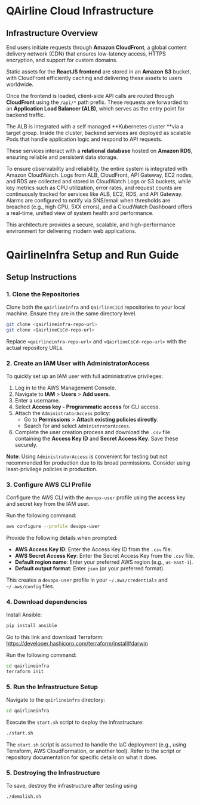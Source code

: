 
# QAirline Cloud Infrastructure

## Infrastructure Overview

End users initiate requests through **Amazon CloudFront**, a global content delivery network (CDN) that ensures low-latency access, HTTPS encryption, and support for custom domains.

Static assets for the **ReactJS frontend** are stored in an **Amazon S3** bucket, with CloudFront efficiently caching and delivering these assets to users worldwide.

Once the frontend is loaded, client-side API calls are routed through **CloudFront** using the `/api/*` path prefix. These requests are forwarded to an **Application Load Balancer (ALB)**, which serves as the entry point for backend traffic.

The ALB is integrated with a self managed **Kubernetes cluster **via a target group. Inside the cluster, backend services are deployed as scalable Pods that handle application logic and respond to API requests.

These services interact with a **relational database** hosted on **Amazon RDS**, ensuring reliable and persistent data storage.

To ensure observability and reliability, the entire system is integrated with Amazon CloudWatch. Logs from ALB, CloudFront, API Gateway, EC2 nodes, and RDS are collected and stored in CloudWatch Logs or S3 buckets, while key metrics such as CPU utilization, error rates, and request counts are continuously tracked for services like ALB, EC2, RDS, and API Gateway. Alarms are configured to notify via SNS/email when thresholds are breached (e.g., high CPU, 5XX errors), and a CloudWatch Dashboard offers a real-time, unified view of system health and performance.

This architecture provides a secure, scalable, and high-performance environment for delivering modern web applications.

# QairlineInfra Setup and Run Guide

## Setup Instructions

### 1. Clone the Repositories

Clone both the `qairlineinfra` and `QairlineCiCd` repositories to your local machine. Ensure they are in the same directory level.

```bash
git clone <qairlineinfra-repo-url>
git clone <QairlineCiCd-repo-url>
```

Replace `<qairlineinfra-repo-url>` and `<QairlineCiCd-repo-url>` with the actual repository URLs.

### 2. Create an IAM User with AdministratorAccess

To quickly set up an IAM user with full administrative privileges:

1. Log in to the AWS Management Console.
2. Navigate to **IAM** > **Users** > **Add users**.
3. Enter a username.
4. Select **Access key - Programmatic access** for CLI access.
5. Attach the `AdministratorAccess` policy:
   - Go to **Permissions** > **Attach existing policies directly**.
   - Search for and select `AdministratorAccess`.
6. Complete the user creation process and download the `.csv` file containing the **Access Key ID** and **Secret Access Key**. Save these securely.

**Note**: Using `AdministratorAccess` is convenient for testing but not recommended for production due to its broad permissions. Consider using least-privilege policies in production.

### 3. Configure AWS CLI Profile

Configure the AWS CLI with the `devops-user` profile using the access key and secret key from the IAM user.

Run the following command:

```bash
aws configure --profile devops-user
```

Provide the following details when prompted:
- **AWS Access Key ID**: Enter the Access Key ID from the `.csv` file.
- **AWS Secret Access Key**: Enter the Secret Access Key from the `.csv` file.
- **Default region name**: Enter your preferred AWS region (e.g., `us-east-1`).
- **Default output format**: Enter `json` (or your preferred format).

This creates a `devops-user` profile in your `~/.aws/credentials` and `~/.aws/config` files.

### 4. Download dependencies
Install Ansible:
```bash
pip install ansible
```
Go to this link and download Terraform: https://developer.hashicorp.com/terraform/install#darwin

Run the following command:
```bash
cd qairlineinfra
terraform init
```
### 5. Run the Infrastructure Setup

Navigate to the `qairlineinfra` directory:

```bash
cd qairlineinfra
```

Execute the `start.sh` script to deploy the infrastructure:

```bash
./start.sh
```

The `start.sh` script is assumed to handle the IaC deployment (e.g., using Terraform, AWS CloudFormation, or another tool). Refer to the script or repository documentation for specific details on what it does.

### 5. Destroying the Infrastructure 

To save, destroy the infrastructure after testing using

``` bash
./demolish.sh
```
